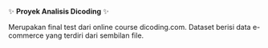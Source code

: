 ✨ **Proyek Analisis Dicoding** ✨

Merupakan final test dari online course dicoding.com. Dataset berisi data e-commerce yang terdiri dari sembilan file. 

